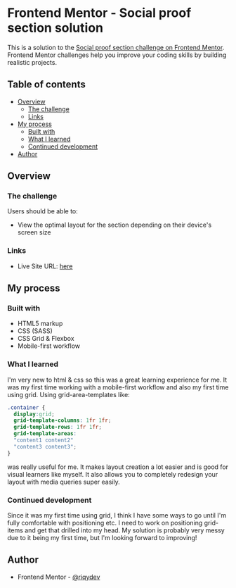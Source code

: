 # Frontend Mentor - Social proof section solution

This is a solution to the [Social proof section challenge on Frontend Mentor](https://www.frontendmentor.io/challenges/social-proof-section-6e0qTv_bA). Frontend Mentor challenges help you improve your coding skills by building realistic projects. 

## Table of contents

- [Overview](#overview)
  - [The challenge](#the-challenge)
  - [Links](#links)
- [My process](#my-process)
  - [Built with](#built-with)
  - [What I learned](#what-i-learned)
  - [Continued development](#continued-development)
- [Author](#author)

## Overview

### The challenge

Users should be able to:

- View the optimal layout for the section depending on their device's screen size

### Links

- Live Site URL: [here](https://riqydev.github.io/Social-Proof-Section/)

## My process


### Built with

- HTML5 markup
- CSS (SASS)
- CSS Grid & Flexbox
- Mobile-first workflow


### What I learned

I'm very new to html & css so this was a great learning experience for me. It was my first time working with a mobile-first workflow and also my first time using grid. Using grid-area-templates like:

```css
.container {
  display:grid;
  grid-template-columns: 1fr 1fr;
  grid-template-rows: 1fr 1fr;
  grid-template-areas: 
  "content1 content2"
  "content3 content3";
}
```
was really useful for me. It makes layout creation a lot easier and is good for visual learners like myself. It also allows you to completely redesign your layout with media queries super easily.


### Continued development

Since it was my first time using grid, I think I have some ways to go until I'm fully comfortable with positioning etc. I need to work on positioning grid-items and get that drilled into my head. My solution is probably very messy due to it being my first time, but I'm looking forward to improving!


## Author

- Frontend Mentor - [@riqydev](https://www.frontendmentor.io/profile/riqydev)

